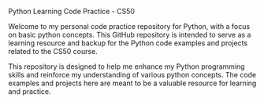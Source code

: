 Python Learning Code Practice - CS50

Welcome to my personal code practice repository for Python, with a focus on basic python concepts. This GitHub repository is intended to serve as a learning resource and backup for the Python code examples and projects related to the CS50 course.

This repository is designed to help me enhance my Python programming skills and reinforce my understanding of various python concepts. The code examples and projects here are meant to be a valuable resource for learning and practice.



